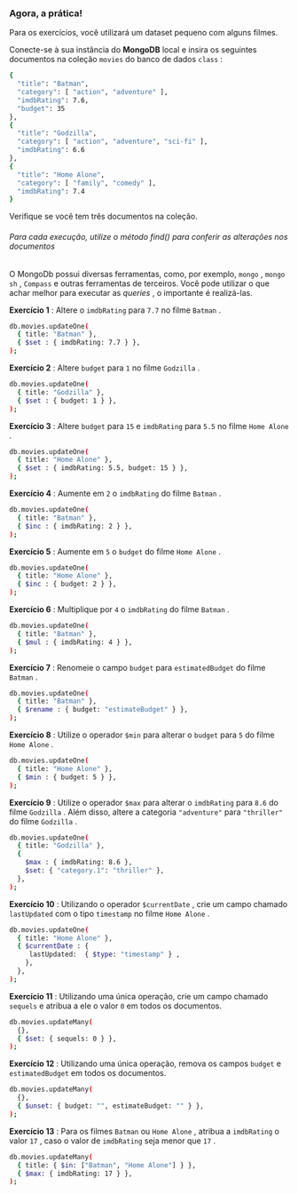 ### Agora, a prática!

Para os exercícios, você utilizará um dataset pequeno com alguns filmes.

Conecte-se à sua instância do **MongoDB** local e insira os seguintes documentos na coleção `movies` do banco de dados `class` :



```sh
{
  "title": "Batman",
  "category": [ "action", "adventure" ],
  "imdbRating": 7.6,
  "budget": 35
},
{
  "title": "Godzilla",
  "category": [ "action", "adventure", "sci-fi" ],
  "imdbRating": 6.6
},
{
  "title": "Home Alone",
  "category": [ "family", "comedy" ],
  "imdbRating": 7.4
}
```

Verifique se você tem três documentos na coleção.

###### Para cada execução, utilize o método find() para conferir as alterações nos documentos

O MongoDb possui diversas ferramentas, como, por exemplo, `mongo` , `mongo sh` , `Compass` e outras ferramentas de terceiros. Você pode utilizar o que achar melhor para executar as *queries* , o importante é realizá-las.

**Exercício 1** : Altere o `imdbRating` para `7.7` no filme `Batman` .

```sh
db.movies.updateOne(
  { title: "Batman" },
  { $set : { imdbRating: 7.7 } },
);
```



**Exercício 2** : Altere `budget` para `1` no filme `Godzilla` .

```sh
db.movies.updateOne(
  { title: "Godzilla" },
  { $set : { budget: 1 } },
);
```



**Exercício 3** : Altere `budget` para `15` e `imdbRating` para `5.5` no filme `Home Alone` .

```sh
db.movies.updateOne(
  { title: "Home Alone" },
  { $set : { imdbRating: 5.5, budget: 15 } },
);
```



**Exercício 4** : Aumente em `2` o `imdbRating` do filme `Batman` .

```sh
db.movies.updateOne(
  { title: "Batman" },
  { $inc : { imdbRating: 2 } },
);
```



**Exercício 5** : Aumente em `5` o `budget` do filme `Home Alone` .

```sh
db.movies.updateOne(
  { title: "Home Alone" },
  { $inc : { budget: 2 } },
);
```



**Exercício 6** : Multiplique por `4` o `imdbRating` do filme `Batman` .

```sh
db.movies.updateOne(
  { title: "Batman" },
  { $mul : { imdbRating: 4 } },
);
```



**Exercício 7** : Renomeie o campo `budget` para `estimatedBudget` do filme `Batman` .

```sh
db.movies.updateOne(
  { title: "Batman" },
  { $rename : { budget: "estimateBudget" } },
);
```



**Exercício 8** : Utilize o operador `$min` para alterar o `budget` para `5` do filme `Home Alone` .

```sh
db.movies.updateOne(
  { title: "Home Alone" },
  { $min : { budget: 5 } },
);
```



**Exercício 9** : Utilize o operador `$max` para alterar o `imdbRating` para `8.6` do filme `Godzilla` . Além disso, altere a categoria `"adventure"` para `"thriller"` do filme `Godzilla` .

```sh
db.movies.updateOne(
  { title: "Godzilla" },
  { 
    $max : { imdbRating: 8.6 },
    $set: { "category.1": "thriller" },   
  },
);
```



**Exercício 10** : Utilizando o operador `$currentDate` , crie um campo chamado `lastUpdated` com o tipo `timestamp` no filme `Home Alone` .

```sh
db.movies.updateOne(
  { title: "Home Alone" },
  { $currentDate : {
     lastUpdated:  { $type: "timestamp" } ,
    },
  },
);
```



**Exercício 11** : Utilizando uma única operação, crie um campo chamado `sequels` e atribua a ele o valor `0` em todos os documentos.

```sh
db.movies.updateMany(
  {},
  { $set: { sequels: 0 } },
);
```



**Exercício 12** : Utilizando uma única operação, remova os campos `budget` e `estimatedBudget` em todos os documentos.

```sh
db.movies.updateMany(
  {},
  { $unset: { budget: "", estimateBudget: "" } },
);
```



**Exercício 13** : Para os filmes `Batman` ou `Home Alone` , atribua a `imdbRating` o valor `17` , caso o valor de `imdbRating` seja menor que `17` .

```sh
db.movies.updateMany(
  { title: { $in: ["Batman", "Home Alone"] } },
  { $max: { imdbRating: 17 } },
);
```
